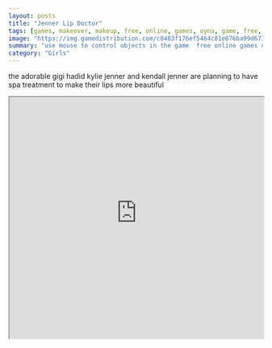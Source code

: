 ```yaml
---
layout: posts
title: "Jenner Lip Doctor"
tags: [games, makeover, makeup, free, online, games, oyna, game, free, games, play, play, games]
image: "https://img.gamedistribution.com/c8483f176ef5464c81e076ba99d673b7-512x384.jpeg"
summary: "use mouse to control objects in the game  free online games oyna game free games play play games"
category: "Girls"
---
```


the adorable gigi hadid kylie jenner and kendall jenner are planning to have spa treatment to make their lips more beautiful

<iframe width="100%" height="480px;" src="https://html5.gamedistribution.com/c8483f176ef5464c81e076ba99d673b7/"></iframe>